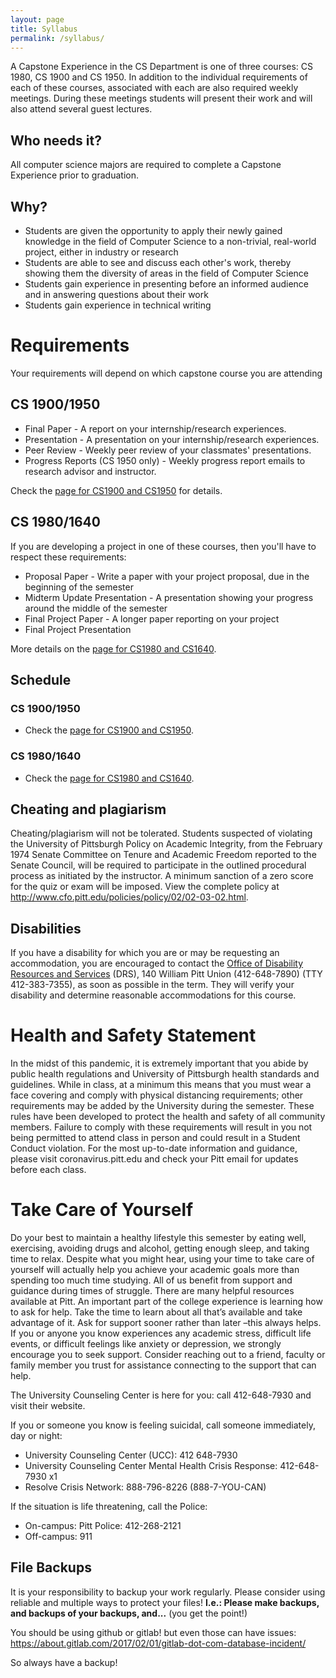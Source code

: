 ```yaml
---
layout: page
title: Syllabus
permalink: /syllabus/
---
```


A Capstone Experience in the CS Department is one of three courses: CS 1980, CS 1900 and CS 1950. In addition to the individual requirements of each of these courses, associated with each are also required weekly meetings. During these meetings students will present their work and will also attend several guest lectures.

## Who needs it? 	

All computer science majors are required to complete a Capstone Experience prior to graduation.

## Why? 	

* Students are given the opportunity to apply their newly gained knowledge in the field of Computer Science to a non-trivial, real-world project, either in industry or research
* Students are able to see and discuss each other's work, thereby showing them the diversity of areas in the field of Computer Science
* Students gain experience in presenting before an informed audience and in answering questions about their work
* Students gain experience in technical writing



# Requirements

Your requirements will depend on which capstone course you are attending

## CS 1900/1950
* Final Paper - A report on your internship/research experiences.
* Presentation - A presentation on your internship/research experiences.
* Peer Review - Weekly peer review of your classmates' presentations.
* Progress Reports (CS 1950 only) - Weekly progress report emails to research advisor and instructor.

Check the [page for CS1900 and CS1950]({{site.baseurl}}/CS1900_1950) for details.

## CS 1980/1640
If you are developing a project in one of these courses, then you'll have to respect these requirements:
* Proposal Paper - Write a paper with your project proposal, due in the beginning of the semester
* Midterm Update Presentation - A presentation showing your progress around the middle of the semester
* Final Project Paper - A longer paper reporting on your project
* Final Project Presentation

More details on the  [page for CS1980 and CS1640]({{site.baseurl}}/CS1980_1640).

## Schedule

### CS 1900/1950
* Check the [page for CS1900 and CS1950]({{site.baseurl}}/internship_presentation_schedule).

### CS 1980/1640
* Check the [page for CS1980 and CS1640]({{site.baseurl}}/projects_schedule).

## Cheating and plagiarism
Cheating/plagiarism will not be tolerated. Students suspected of violating the University of Pittsburgh Policy on Academic Integrity, from the February 1974 Senate Committee on Tenure and Academic Freedom reported to the Senate Council, will be required to participate in the outlined procedural process as initiated by the instructor. A minimum sanction of a zero score for the quiz or exam will be imposed. View the complete policy at http://www.cfo.pitt.edu/policies/policy/02/02-03-02.html.

## Disabilities
If you have a disability for which you are or may be requesting an accommodation, you are encouraged to contact the [Office of Disability Resources and Services](https://www.studentaffairs.pitt.edu/drs/) (DRS), 140 William Pitt Union (412-648-7890) (TTY 412-383-7355), as soon as possible in the term. They will verify your disability and determine reasonable accommodations for this course.


# Health and Safety Statement

In the midst of this pandemic, it is extremely important that you abide by public health regulations and University of Pittsburgh health standards and guidelines. While in class, at a minimum this means that you must wear a face covering and comply with physical distancing requirements; other requirements may be added by the University during the semester. These rules have been developed to protect the health and safety of all community members. Failure to comply with these requirements will result in you not being permitted to attend class in person and could result in a Student Conduct violation. For the most up-to-date information and guidance, please visit coronavirus.pitt.edu and check your Pitt email for updates before each class.


# Take Care of Yourself

Do your best to maintain a healthy lifestyle this semester by eating well, exercising, avoiding drugs and alcohol, getting enough sleep, and taking time to relax. Despite what you might hear, using your time to take care of yourself will actually help you achieve your academic goals more than spending too much time studying. All of us benefit from support and guidance during times of struggle. There are many helpful resources available at Pitt. An important part of the college experience is learning how to ask for help. Take the time to learn about all that’s available and take advantage of it. Ask for support sooner rather than later –this always helps. If you or anyone you know experiences any academic stress, difficult life events, or difficult feelings like anxiety or depression, we strongly encourage you to seek support. Consider reaching out to a friend, faculty or family member you trust for assistance connecting to the support that can help.

The University Counseling Center is here for you: call 412-648-7930 and visit their website.

If you or someone you know is feeling suicidal, call someone immediately, day or night:
- University Counseling Center (UCC): 412 648-7930
- University Counseling Center Mental Health Crisis Response:  412-648-7930 x1
- Resolve Crisis Network: 888-796-8226 (888-7-YOU-CAN)

If the situation is life threatening, call the Police:
- On-campus: Pitt Police: 412-268-2121
- Off-campus: 911


## File Backups
It is your responsibility to backup your work regularly. Please consider using reliable and multiple ways to protect your files! **I.e.: Please make backups, and backups of your backups, and...** (you get the point!)

You should be using github or gitlab! but even those can have issues: https://about.gitlab.com/2017/02/01/gitlab-dot-com-database-incident/

So always have a backup!
